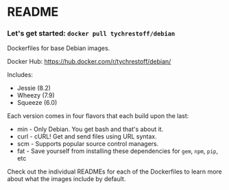 # README

### Let's get started: `docker pull tychrestoff/debian`

Dockerfiles for base Debian images.

Docker Hub: https://hub.docker.com/r/tychrestoff/debian/

Includes:
  * Jessie (8.2)
  * Wheezy (7.9)
  * Squeeze (6.0)
  
Each version comes in four flavors that each build upon the last:
  * min - Only Debian. You get bash and that's about it.
  * curl - cURL! Get and send files using URL syntax.
  * scm - Supports popular source control managers.
  * fat - Save yourself from installing these dependencies for `gem`, `npm`, `pip`, etc
  
Check out the individual READMEs for each of the Dockerfiles to learn more about what the images include by default.
